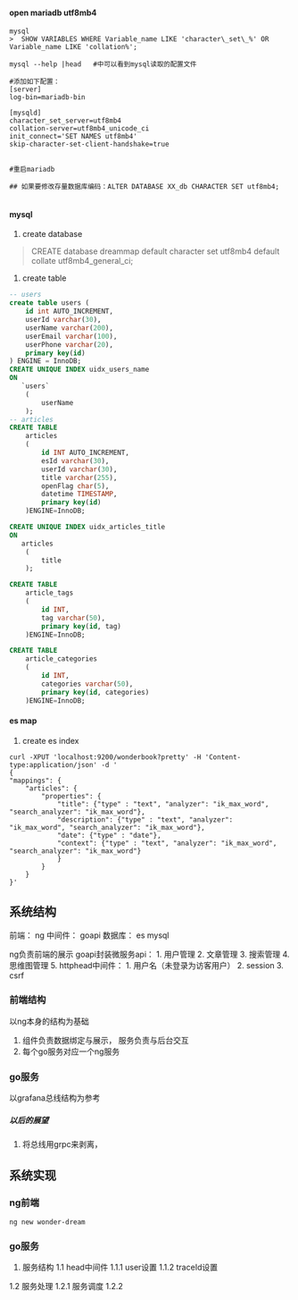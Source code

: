 

#### open mariadb utf8mb4

```shell
mysql
>  SHOW VARIABLES WHERE Variable_name LIKE 'character\_set\_%' OR Variable_name LIKE 'collation%';

mysql --help |head   #中可以看到mysql读取的配置文件

#添加如下配置：
[server]
log-bin=mariadb-bin

[mysqld]
character_set_server=utf8mb4
collation-server=utf8mb4_unicode_ci
init_connect='SET NAMES utf8mb4'
skip-character-set-client-handshake=true


#重启mariadb

## 如果要修改存量数据库编码：ALTER DATABASE XX_db CHARACTER SET utf8mb4;


```


#### mysql
1. create database
> CREATE database dreammap default character set utf8mb4 default collate utf8mb4_general_ci;

1. create table

```sql
-- users
create table users (
	id int AUTO_INCREMENT,
	userId varchar(30),
	userName varchar(200),
	userEmail varchar(100),
	userPhone varchar(20),
	primary key(id)
) ENGINE = InnoDB;
CREATE UNIQUE INDEX uidx_users_name
ON
   `users`
    (
        userName
    );
-- articles
CREATE TABLE
    articles
    (
        id INT AUTO_INCREMENT,
        esId varchar(30),
        userId varchar(30),
        title varchar(255),
        openFlag char(5),
        datetime TIMESTAMP,
        primary key(id)
    )ENGINE=InnoDB;

CREATE UNIQUE INDEX uidx_articles_title
ON
   articles
    (
        title
    );

CREATE TABLE
    article_tags
    (
        id INT,
        tag varchar(50),
        primary key(id, tag)
    )ENGINE=InnoDB;

CREATE TABLE
    article_categories
    (
        id INT,
        categories varchar(50),
        primary key(id, categories)
    )ENGINE=InnoDB;
```

#### es map

1. create es index

```shell
curl -XPUT 'localhost:9200/wonderbook?pretty' -H 'Content-type:application/json' -d '
{
"mappings": {
	"articles": {
		"properties": {
			"title": {"type" : "text", "analyzer": "ik_max_word", "search_analyzer": "ik_max_word"},
			"description": {"type" : "text", "analyzer": "ik_max_word", "search_analyzer": "ik_max_word"},
			"date": {"type" : "date"},
			"context": {"type" : "text", "analyzer": "ik_max_word", "search_analyzer": "ik_max_word"}
			}
		}
	}
}'

```

## 系统结构
前端：    ng 
中间件：  goapi 
数据库：    es  mysql

ng负责前端的展示
goapi封装微服务api：
	1. 用户管理
	2. 文章管理
	3. 搜索管理
	4. 思维图管理
	5. httphead中间件：
		1. 用户名（未登录为访客用户）
		2. session
		3. csrf

### 前端结构
以ng本身的结构为基础
1. 组件负责数据绑定与展示， 服务负责与后台交互
2. 每个go服务对应一个ng服务


### go服务
以grafana总线结构为参考

##### 以后的展望
1. 将总线用grpc来剥离，

## 系统实现
### ng前端

```shell
ng new wonder-dream

```

### go服务
1. 服务结构
  1.1 head中间件
  1.1.1 user设置
  1.1.2 traceId设置

  1.2 服务处理
  1.2.1 服务调度
  1.2.2 






